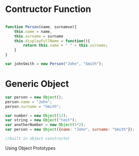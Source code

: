 # **Contructor Function**

```javascript

function Person(name, surnamve){
    this.name = name,
    this.surname = surname
    this.displayFullName = function(){
        return this.name + " " + this.surname;
    }
}

var johnSmith = new Person("John", "Smith");

```

# **Generic Object**

```javascript
var person = new Object();
person.name = "John";
perosn.surname = "Smith";

var number = new Object(12);
var string = new Object("test");
var anotherNumber = new Object(3*2);
var person = new Object({name: "John", surname: "Smith"});

//built in object constructor
```

Using Object Prototypes

